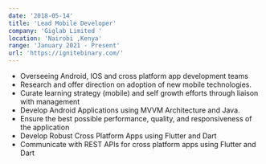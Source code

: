 ```yaml
---
date: '2018-05-14'
title: 'Lead Mobile Developer'
company: 'Giglab Limited '
location: 'Nairobi ,Kenya'
range: 'January 2021 - Present'
url: 'https://ignitebinary.com/'
---
```


- Overseeing Android, IOS and cross platform app development teams
- Research and offer direction on adoption of new mobile technologies.
- Curate learning strategy (mobile) and self growth efforts through liaison with management
- Develop Android Applications using MVVM Architecture and Java.
- Ensure the best possible performance, quality, and responsiveness of the application
- Develop Robust Cross Platform Apps using Flutter and Dart
- Communicate with REST APIs for cross platform apps using Flutter and Dart
